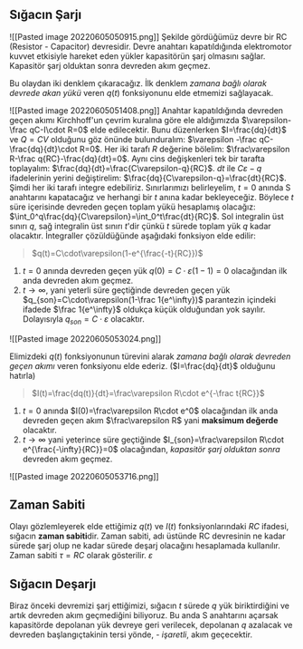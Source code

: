 ## Sığacın Şarjı
![[Pasted image 20220605050915.png]]
Şekilde gördüğümüz devre bir RC (Resistor - Capacitor) devresidir. Devre anahtarı kapatıldığında elektromotor kuvvet etkisiyle hareket eden yükler kapasitörün şarj olmasını sağlar. Kapasitör şarj olduktan sonra devreden akım geçmez.

Bu olaydan iki denklem çıkaracağız. İlk denklem *zamana bağlı olarak devrede akan yükü* veren $q(t)$ fonksiyonunu elde etmemizi sağlayacak.

![[Pasted image 20220605051408.png]]
Anahtar kapatıldığında devreden geçen akımı Kirchhoff'un çevrim kuralına göre ele aldığımızda $\varepsilon-\frac qC-I\cdot R=0$ elde edilecektir. Bunu düzenlerken $I=\frac{dq}{dt}$ ve $Q=CV$ olduğunu göz önünde bulunduralım: 
$\varepsilon -\frac qC-\frac{dq}{dt}\cdot R=0$. Her iki tarafı $R$ değerine bölelim: 
$\frac\varepsilon R-\frac q{RC}-\frac{dq}{dt}=0$. Aynı cins değişkenleri tek bir tarafta toplayalım: 
$\frac{dq}{dt}=\frac{C\varepsilon-q}{RC}$. $dt$ ile $C\varepsilon-q$ ifadelerinin yerini değiştirelim: 
$\frac{dq}{C\varepsilon-q}=\frac{dt}{RC}$. Şimdi her iki tarafı integre edebiliriz. Sınırlarımızı belirleyelim, $t=0$ anında S anahtarını kapatacağız ve herhangi bir $t$ anına kadar bekleyeceğiz. Böylece $t$ süre içerisinde devreden geçen toplam yükü hesaplamış olacağız: 
$\int_0^q\frac{dq}{C\varepsilon}=\int_0^t\frac{dt}{RC}$. Sol integralin üst sınırı $q$, sağ integralin üst sınırı $t$'dir çünkü $t$ sürede toplam yük $q$ kadar olacaktır. İntegraller çözüldüğünde aşağıdaki fonksiyon elde edilir:
> $q(t)=C\cdot\varepsilon(1-e^{\frac{-t}{RC}})$

1. $t=0$ anında devreden geçen yük
    $q(0)=C\cdot\varepsilon(1-1)=0$ olacağından ilk anda devreden akım geçmez.
2. $t\rightarrow\infty$, yani yeterli süre geçtiğinde devreden geçen yük
    $q_{son}=C\cdot\varepsilon(1-\frac 1{e^\infty})$ parantezin içindeki ifadede $\frac 1{e^\infty}$ oldukça küçük olduğundan yok sayılır. Dolayısıyla $q_{son}=C\cdot\varepsilon$ olacaktır.

![[Pasted image 20220605053024.png]]

Elimizdeki $q(t)$ fonksiyonunun türevini alarak *zamana bağlı olarak devreden geçen akımı* veren fonksiyonu elde ederiz. ($I=\frac{dq}{dt}$ olduğunu hatırla)

> $I(t)=\frac{dq(t)}{dt}=\frac\varepsilon R\cdot e^{-\frac t{RC}}$ 

1. $t=0$ anında $I(0)=\frac\varepsilon R\cdot e^0$ olacağından ilk anda devreden geçen akım $\frac\varepsilon R$ yani **maksimum değerde** olacaktır.
2. $t\rightarrow\infty$ yani yeterince süre geçtiğinde $I_{son}=\frac\varepsilon R\cdot e^{\frac{-\infty}{RC}}=0$ olacağından, *kapasitör şarj olduktan sonra* devreden akım geçmez.

![[Pasted image 20220605053716.png]]

## Zaman Sabiti
Olayı gözlemleyerek elde ettiğimiz $q(t)$ ve $I(t)$ fonksiyonlarındaki $RC$ ifadesi, sığacın **zaman sabiti**dir. Zaman sabiti, adı üstünde RC devresinin ne kadar sürede şarj olup ne kadar sürede deşarj olacağını hesaplamada kullanılır. Zaman sabiti $\tau=RC$ olarak gösterilir. $\varepsilon$      

## Sığacın Deşarjı
Biraz önceki devremizi şarj ettiğimizi, sığacın $t$ sürede $q$ yük biriktirdiğini ve artık devreden akım geçmediğini biliyoruz. Bu anda S anahtarını açarsak kapasitörde depolanan yük devreye geri verilecek, depolanan $q$ azalacak ve devreden başlangıçtakinin tersi yönde, *- işaretli*, akım geçecektir.